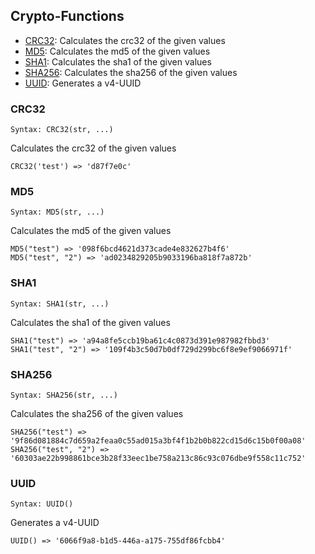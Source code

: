 ## Crypto-Functions
- [CRC32](#CRC32): Calculates the crc32 of the given values
- [MD5](#MD5): Calculates the md5 of the given values
- [SHA1](#SHA1): Calculates the sha1 of the given values
- [SHA256](#SHA256): Calculates the sha256 of the given values
- [UUID](#UUID): Generates a v4-UUID

### CRC32
    Syntax: CRC32(str, ...)
Calculates the crc32 of the given values 

    CRC32('test') => 'd87f7e0c'

### MD5
    Syntax: MD5(str, ...)
Calculates the md5 of the given values

    MD5("test") => '098f6bcd4621d373cade4e832627b4f6'
    MD5("test", "2") => 'ad0234829205b9033196ba818f7a872b'

### SHA1
    Syntax: SHA1(str, ...)
Calculates the sha1 of the given values 

    SHA1("test") => 'a94a8fe5ccb19ba61c4c0873d391e987982fbbd3'
    SHA1("test", "2") => '109f4b3c50d7b0df729d299bc6f8e9ef9066971f'

### SHA256
    Syntax: SHA256(str, ...)
Calculates the sha256 of the given values 

    SHA256("test") => '9f86d081884c7d659a2feaa0c55ad015a3bf4f1b2b0b822cd15d6c15b0f00a08'
    SHA256("test", "2") => '60303ae22b998861bce3b28f33eec1be758a213c86c93c076dbe9f558c11c752'

### UUID
    Syntax: UUID()
Generates a v4-UUID                       

    UUID() => '6066f9a8-b1d5-446a-a175-755df86fcbb4'
